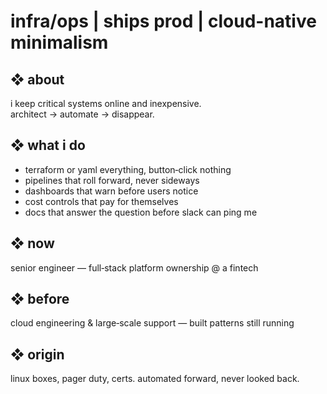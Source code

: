 # infra/ops | ships prod | cloud-native minimalism

## ❖ about  
i keep critical systems online and inexpensive.  
architect → automate → disappear.

## ❖ what i do  
- terraform or yaml everything, button‑click nothing  
- pipelines that roll forward, never sideways  
- dashboards that warn before users notice  
- cost controls that pay for themselves  
- docs that answer the question before slack can ping me

## ❖ now  
senior engineer — full‑stack platform ownership @ a fintech

## ❖ before  
cloud engineering & large‑scale support — built patterns still running

## ❖ origin  
linux boxes, pager duty, certs. automated forward, never looked back.